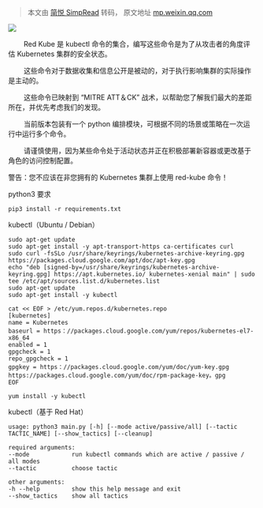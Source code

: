 > 本文由 [简悦 SimpRead](http://ksria.com/simpread/) 转码， 原文地址 [mp.weixin.qq.com](https://mp.weixin.qq.com/s/3Y3u3Q7vTfIuO_UXbN-rHg)

![](https://mmbiz.qpic.cn/mmbiz_png/aPmkR80bcV1zT1QkibZ7yibJoADwVUvuJuicx74QzHF6IxtSurOdkYd26VwplW7cGf7Kq6EpICtvU4tdaGUqNxcWw/640?wx_fmt=png)

        Red Kube 是 kubectl 命令的集合，编写这些命令是为了从攻击者的角度评估 Kubernetes 集群的安全状态。

        这些命令对于数据收集和信息公开是被动的，对于执行影响集群的实际操作是主动的。

        这些命令已映射到 “MITRE ATT＆CK” 战术，以帮助您了解我们最大的差距所在，并优先考虑我们的发现。

        当前版本包装有一个 python 编排模块，可根据不同的场景或策略在一次运行中运行多个命令。

        请谨慎使用，因为某些命令处于活动状态并正在积极部署新容器或更改基于角色的访问控制配置。

警告：您不应该在非您拥有的 Kubernetes 集群上使用 red-kube 命令！

python3 要求

```
pip3 install -r requirements.txt
```

kubectl（Ubuntu / Debian）

```
sudo apt-get update
sudo apt-get install -y apt-transport-https ca-certificates curl
sudo curl -fsSLo /usr/share/keyrings/kubernetes-archive-keyring.gpg https://packages.cloud.google.com/apt/doc/apt-key.gpg
echo "deb [signed-by=/usr/share/keyrings/kubernetes-archive-keyring.gpg] https://apt.kubernetes.io/ kubernetes-xenial main" | sudo tee /etc/apt/sources.list.d/kubernetes.list
sudo apt-get update
sudo apt-get install -y kubectl
```

```
cat << EOF > /etc/yum.repos.d/kubernetes.repo 
[kubernetes] 
name = Kubernetes 
baseurl = https：//packages.cloud.google.com/yum/repos/kubernetes-el7-x86_64 
enabled = 1 
gpgcheck = 1 
repo_gpgcheck = 1 
gpgkey = https：//packages.cloud.google.com/yum/doc/yum-key.gpg https://packages.cloud.google.com/yum/doc/rpm-package-key。gpg 
EOF 

yum install -y kubectl
```

kubectl（基于 Red Hat）

```
usage: python3 main.py [-h] [--mode active/passive/all] [--tactic TACTIC_NAME] [--show_tactics] [--cleanup]

required arguments:
--mode            run kubectl commands which are active / passive / all modes
--tactic          choose tactic

other arguments:
-h --help         show this help message and exit
--show_tactics    show all tactics
```